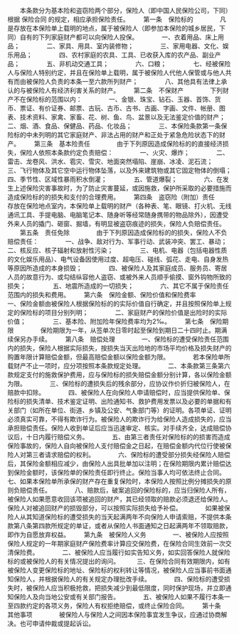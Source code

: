 
 


　　本条款分为基本险和盗窃险两个部分，保险人（即中国人民保险公司，下同）根据
保险合同
的规定，相应承担保险责任。
　　第一条　保险标的　　
　　凡是存放在本保险单上载明的地点，属于被保险人（即参加本保险的城乡居民，下同）自有的下列家庭财产都可以向保险人投保。　　
　　一、衣着用品、床上用品；　　
　　二、家具、用具、室内装修物；　　
　　三、家用电器、文化、娱乐用品；　　
　　四、农村家庭的农具、工具、已收获入库的农产品、副业产品；　　
　　五、非机动交通工具；　　
　　六、口粮；　　
　　七、经被保险人与保险人特别约定，并且在保险单上载明，属于被保险人代他人保管或与他人共有而由被保险人负责的本条一至六款所列财产；　　
　　八、其他具有法律上承认的与被保险人有经济利害关系的财产。
　　第二条　不保财产　　
　　下列财产不在保险标的范围以内：　　
　　一、金银、珠宝、钻石、玉器、首饰、货币、票证、有价证券、邮票、古玩、古币、古书、古画、字画、文件、帐册、图表、技术资料、家禽、家畜、花、树、鱼、鸟、盆景以及无法鉴定价值的财产；　　
　　二、烟、酒、食品、保健品、药品、化妆品；　　
　　三、本保险条款第一条保险标的中未列明的其它家庭财产、非法占用的财产和正处于紧急危险状态下的财产。
　　第三条　基本险责任　　
　　由于下列原因造成保险标的的直接经济损失，保险人依照本条款约定负责赔偿：　　
　　一、火灾、爆炸；　　
　　二、雷击、龙卷风、洪水、雹灾、雪灾、地面突然塌陷、崖崩、冰凌、泥石流；　　
　　三、飞行物体及其它空中运行物体坠落，以及外来建筑物或其它固定物体的倒塌；　　
　　四、季节性、区域性暴雨积水倒灌；　　
　　五、管道爆裂；　　
　　六、在发生上述保险灾害事故时，为了防止灾害蔓延，或因施救，保护所采取的必要措施而造成保险标的的损失和支付的合理费用。
　　第四条　盗窃险（附加）责任　　
　　存放在保险地点室内，本保险单上载明的财产（各种表、笔、眼镜、打火机、无线通讯工具、手提电脑、电脑笔记本、随身听等经常随身携带的物品除外），因遭受外来人员的撬门、砸窗、掘墙，有明显被盗窃痕迹的损失，保险人负赔偿责任。
　　第五条　责任免除　　
　　由于下列原因造成保险标的的损失，保险人不负赔偿责任：　　
　　一、战争、敌对行为、军事行动、武装冲突、罢工、暴动；　　
　　二、核反应、核子辐射和放射性污染；　　
　　三、电机、电器（包括电器性质的文化娱乐用品）、电气设备因使用过度、超电压、碰线、弧花、走电、自身发热等原因所造成的本身损毁；　　
　　四、被保险人及其家庭成员、服务员、寄居人员的故意行为、或勾结纵容他人盗窃、或被外来人员顺手偷摸、窗外钩物所致的损失；　　
　　五、地震所造成的一切损失；　　
　　六、其它不属于保险责任范围内的损失和费用。
　　第六条　保险金额、保险价值和保险费率　　
　　一、保险金额由被保险人根据保险标的的实际价值自行确定，并且按照保险单上规定的保险标的项目分别列明；　　
　　二、家庭财产的保险价值是出险时的实际价值；　　
　　三、基本险、附加险年保险费率均为2‰。
　　第七条　保险期限　　
　　保险期限为一年，从签单次日零时起至保险到期日二十四时止。期满续保另办手续。
　　第八条　赔偿处理　　
　　一、保险标的遭受保险责任范围内的损失，保险人根据实际损失，按损失当天出险地的市场平均价格及损失财产的购置年限计算赔偿金额，但最高赔偿金额以保险金额为限。　　
　　若本保险单所载财产不止一项时，应分项按照本条款规定处理。　　
　　二、本条款第三条第六款规定支付的施救保护费用，应与保险标的损失赔偿金额分别计算，各以保险金额为限。　　
　　三、保险标的遭损失后的残余部分，应协议作价折归被保险人，在赔款中扣除。　　
　　四、被保险人在向保险人申请赔偿时，应当提供保险单、保险标的损失清单、技术鉴定证明、出险通知书、救护费用发票以及必要的单据和有关部门（如所在单位、街道、乡镇及公安、气象部门等）的证明。各项单证、证明必须真实可靠，不得有欺诈行为。被保险人的欺诈行为给保险人造成损失的，应当承担赔偿责任。保险人收到单证后应当迅速审定、核实。对手续齐全，达成赔偿协议后，十日内履行赔偿义务。　　
　　五、由第三者责任对保险标的的损害而造成保险事故的，保险人自向被保险人支付赔偿金之日起，在赔偿金额内代位行使被保险人对第三者请求赔偿的权利。　　
　　六、保险标的遭受部分损失经保险人赔偿后，其保险金额相应减少，由保险人出具批单加以注明；在保险期限内累计赔偿达到保险金额时，该保险单的保险责任即行终止。保险当事人均可依法终止合同。　　
　　七、如果本保险单所承保的财产存在重复保险时，本保险人按照比例分摊损失的原则负赔偿责任。　　
　　八、赔款后，破案追回的保险标的，应当归保险人所有，被保险人如果愿意收回该项被追回的财产，其已经领取的赔款必须退还给保险人。保险人对被追回财产的损毁部分，可以按照实际损失给予补偿。　　
　　如果被保险人从其知道保险标的遭受损失的当天起满两年不向保险人申请索赔，不提供本条款第八条第四款所规定的单证，或者从保险人书面通知之日起满两年不领取赔款，即作为自愿放弃权益。
　　第九条　被保险人义务　　
　　一、被保险人应按照保险人规定的一年期家庭财产保险费率计算应交保险费，在保险合同生效前一次交清保险费。　　
　　二、被保险人应当履行如实告知义务，如实回答保险人就保险标的或被保险人的有关情况提出的询问。　
　　三、在保险合同有效期限内，如有被保险人变更保险标的地址、保险标的权利转让等情况，被保险人应当事前书面通知保险人，并根据保险人的有关规定办理批改手续。　　
　　四、保险标的遭受损失时，被保险人应当积极抢救，把损失减少到最低限度，同时保护现场，并立即通知保险人及向当地公安或有关部门报告。　　
　　五、被保险人如果不履行本条一至四款约定的各项义务，保险人有权拒绝赔偿，或终止保险合同。
　　第十条　其他事项　　
　　被保险人与保险人之间因本保险事宜发生争议，应通过协商解决。也可申请仲裁或提起诉讼。
 


 

 
 
 
 
 
  


  
 

  


  


  
 
 
 
 

